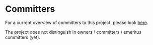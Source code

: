 # Committers
For a current overview of committers to this project, please look [here](https://github.com/alliander-opensource/openstf/graphs/contributors).

The project does not distinguish in owners / committers / emeritus committers (yet).
